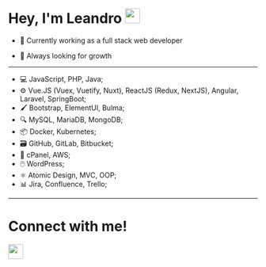 # Hey, I'm Leandro <img src="https://user-images.githubusercontent.com/42378118/110234147-e3259600-7f4e-11eb-95be-0c4047144dea.gif" width="30">
    
- 🔨 Currently working as a full stack web developer
    
 - 🌱 Always looking for growth
  
  <hr>
  
  - 💻 JavaScript, PHP, Java;
  - ⚙️ Vue.JS (Vuex, Vuetify, Nuxt), ReactJS (Redux, NextJS), Angular, Laravel, SpringBoot;
  - 🖌️ Bootstrap, ElementUI, Bulma;
  - 🔍 MySQL, MariaDB, MongoDB;
  - 📦 Docker, Kubernetes;
  - 🗃️ GitHub, GitLab, Bitbucket;
  - 🔐 cPanel, AWS;
  - 🖱️ WordPress;
  - ⚛️ Atomic Design, MVC, OOP;
  - 📊 Jira, Confluence, Trello;
 
  <hr>

# Connect with me!  
<a href="https://www.linkedin.com/in/leandro-diniz-085623186/" target="_blank">
<img src="https://cdn.jsdelivr.net/gh/devicons/devicon/icons/linkedin/linkedin-original.svg" width="30"/>
</a>
